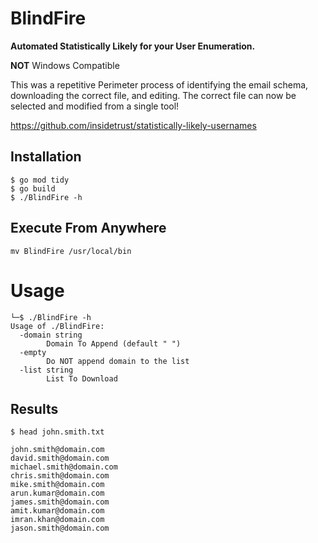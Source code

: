 # BlindFire

**Automated Statistically Likely for your User Enumeration.**

**NOT** Windows Compatible

This was a repetitive Perimeter process of identifying the email schema, downloading the correct file, and editing. The correct file can now be selected and modified from a single tool!

https://github.com/insidetrust/statistically-likely-usernames

## Installation
```
$ go mod tidy
$ go build
$ ./BlindFire -h
```

## Execute From Anywhere
```mv BlindFire /usr/local/bin```


# Usage
```
└─$ ./BlindFire -h          
Usage of ./BlindFire:
  -domain string
        Domain To Append (default " ")
  -empty
        Do NOT append domain to the list
  -list string
        List To Download

```

## Results
```$ head john.smith.txt```
```
john.smith@domain.com
david.smith@domain.com
michael.smith@domain.com
chris.smith@domain.com
mike.smith@domain.com
arun.kumar@domain.com
james.smith@domain.com
amit.kumar@domain.com
imran.khan@domain.com
jason.smith@domain.com
```
